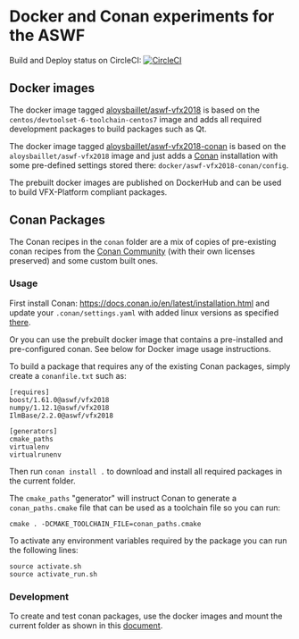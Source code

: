 # Docker and Conan experiments for the ASWF
Build and Deploy status on CircleCI: [![CircleCI](https://circleci.com/gh/aloysbaillet/aswf-ci-experiment.svg?style=svg)](https://circleci.com/gh/aloysbaillet/aswf-ci-experiment)

## Docker images

The docker image tagged [aloysbaillet/aswf-vfx2018](docker/aswf-vfx2018/Dockerfile) is based on the `centos/devtoolset-6-toolchain-centos7` image and adds all required development packages to build packages such as Qt.

The docker image tagged [aloysbaillet/aswf-vfx2018-conan](docker/aswf-vfx2018-conan/Dockerfile) is based on the `aloysbaillet/aswf-vfx2018` image and just adds a [Conan](https://conan.io) installation with some pre-defined settings stored there: `docker/aswf-vfx2018-conan/config`.

The prebuilt docker images are published on DockerHub and can be used to build VFX-Platform compliant packages.


## Conan Packages

The Conan recipes in the `conan` folder are a mix of copies of pre-existing conan recipes from the [Conan Community](https://github.com/conan-community) (with their own licenses preserved) and some custom built ones.

### Usage

First install Conan: https://docs.conan.io/en/latest/installation.html and update your `.conan/settings.yaml` with added linux versions as specified [there](https://github.com/aloysbaillet/aswf-ci-experiment/blob/master/docker/aswf-vfx2018-conan/config/settings.yml#L20).

Or you can use the prebuilt docker image that contains a pre-installed and pre-configured conan. See below for Docker image usage instructions.

To build a package that requires any of the existing Conan packages, simply create a `conanfile.txt` such as:
```
[requires]
boost/1.61.0@aswf/vfx2018
numpy/1.12.1@aswf/vfx2018
IlmBase/2.2.0@aswf/vfx2018

[generators]
cmake_paths
virtualenv
virtualrunenv
```

Then run 
```conan install .```
to download and install all required packages in the current folder.

The `cmake_paths` "generator" will instruct Conan to generate a `conan_paths.cmake` file that can be used as a toolchain file so you can run:
```
cmake . -DCMAKE_TOOLCHAIN_FILE=conan_paths.cmake
```
To activate any environment variables required by the package you can run the following lines:
```
source activate.sh
source activate_run.sh
```

### Development

To create and test conan packages, use the docker images and mount the current folder as shown in this [document](conan/README.md).

